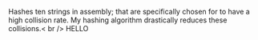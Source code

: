 Hashes ten strings in assembly; that are specifically chosen for to have a high collision rate. My hashing algorithm drastically reduces these collisions.< br /> HELLO
